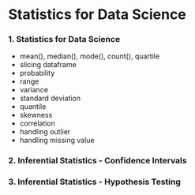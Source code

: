 # Statistics for Data Science

### 1. Statistics for Data Science
  - mean(), median(), mode(), count(), quartile
  - slicing dataframe
  - probability
  - range
  - variance
  - standard deviation
  - quantile
  - skewness
  - correlation
  - handling outlier
  - handling missing value

### 2. Inferential Statistics - Confidence Intervals
### 3. Inferential Statistics - Hypothesis Testing
